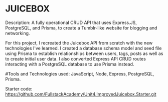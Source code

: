 # JUICEBOX

Description: A fully operational CRUD API that uses Express.JS, PostgreSQL, and Prisma, to create a Tumblr-like website for blogging and networking. 


For this project, I recreated the Juicebox API from scratch with the new technologies I've learned. I created a database schema model and seed file using Prisma to establish relationships between users, tags, posts as well as to create initial user data. 
I also converted Express API CRUD routes interacting with a PostgreSQL database to use Prisma instead. 


#Tools and Technologies used: JavaScript, Node, Express, PostgreSQL, Prisma. 

Starter code: https://github.com/FullstackAcademy/Unit4.ImprovedJuicebox.Starter.git
